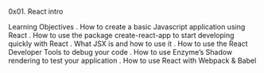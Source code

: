 0x01. React intro

Learning Objectives
. How to create a basic Javascript application using React
. How to use the package create-react-app to start developing quickly with React
. What JSX is and how to use it
. How to use the React Developer Tools to debug your code
. How to use Enzyme’s Shadow rendering to test your application
. How to use React with Webpack & Babel
